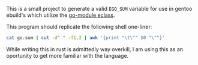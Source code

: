 This is a small project to generate a valid `EGO_SUM` variable for use in gentoo
ebuild's which utilize the [go-module eclass][1].

This program should replicate the following shell one-liner:

```sh
cat go.sum | cut -d" " -f1,2 | awk '{print "\t\"" $0 "\""}'
```

While writing this in rust is admittedly way overkill, I am using this as an
oportunity to get more familiar with the language.

[1]: https://devmanual.gentoo.org/eclass-reference/go-module.eclass/index.html
